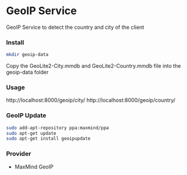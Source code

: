 # GeoIP Service

GeoIP Service to detect the country and city of the client

### Install

```bash
mkdir geoip-data
```
Copy the GeoLite2-City.mmdb and GeoLite2-Country.mmdb file into the geoip-data folder

### Usage

http://localhost:8000/geoip/city/<IP>
http://localhost:8000/geoip/country/<IP>

### GeoIP Update

```bash
sudo add-apt-repository ppa:maxmind/ppa
sudo apt-get update
sudo apt-get install geoipupdate
```

### Provider

- MaxMind GeoIP

